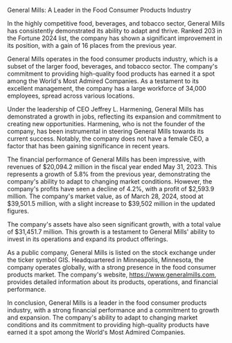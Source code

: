 General Mills: A Leader in the Food Consumer Products Industry

In the highly competitive food, beverages, and tobacco sector, General Mills has consistently demonstrated its ability to adapt and thrive. Ranked 203 in the Fortune 2024 list, the company has shown a significant improvement in its position, with a gain of 16 places from the previous year.

General Mills operates in the food consumer products industry, which is a subset of the larger food, beverages, and tobacco sector. The company's commitment to providing high-quality food products has earned it a spot among the World's Most Admired Companies. As a testament to its excellent management, the company has a large workforce of 34,000 employees, spread across various locations.

Under the leadership of CEO Jeffrey L. Harmening, General Mills has demonstrated a growth in jobs, reflecting its expansion and commitment to creating new opportunities. Harmening, who is not the founder of the company, has been instrumental in steering General Mills towards its current success. Notably, the company does not have a female CEO, a factor that has been gaining significance in recent years.

The financial performance of General Mills has been impressive, with revenues of $20,094.2 million in the fiscal year ended May 31, 2023. This represents a growth of 5.8% from the previous year, demonstrating the company's ability to adapt to changing market conditions. However, the company's profits have seen a decline of 4.2%, with a profit of $2,593.9 million. The company's market value, as of March 28, 2024, stood at $39,501.5 million, with a slight increase to $39,502 million in the updated figures.

The company's assets have also seen significant growth, with a total value of $31,451.7 million. This growth is a testament to General Mills' ability to invest in its operations and expand its product offerings.

As a public company, General Mills is listed on the stock exchange under the ticker symbol GIS. Headquartered in Minneapolis, Minnesota, the company operates globally, with a strong presence in the food consumer products market. The company's website, https://www.generalmills.com, provides detailed information about its products, operations, and financial performance.

In conclusion, General Mills is a leader in the food consumer products industry, with a strong financial performance and a commitment to growth and expansion. The company's ability to adapt to changing market conditions and its commitment to providing high-quality products have earned it a spot among the World's Most Admired Companies.